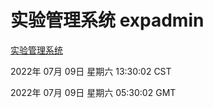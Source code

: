 # 实验管理系统 expadmin
[实验管理系统](http://219.139.198.62:56808/expadmin-782313d2-e1b1-4ea7-932e-3a55e6a1a4d0/)

2022年 07月 09日 星期六 13:30:02 CST

2022年 07月 09日 星期六 05:30:02 GMT
